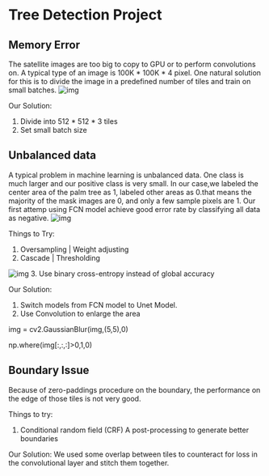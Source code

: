 # Tree Detection Project
## Memory Error
The satellite images are too big to copy to GPU or to perform convolutions on. A typical type of an image is 100K * 100K * 4 pixel. One natural solution for this is to divide the image in a predefined number of tiles and train on small batches.
<img src="https://github.com/wesleytao/blog/blob/master/figs/figs/large.png" alt="img">

Our Solution:
1. Divide into 512 * 512 * 3 tiles
2. Set small batch size


## Unbalanced data
A typical problem in machine learning is unbalanced data. One class is much larger and our positive class is very small. In our case,we labeled the center area of the palm tree as 1, labeled other areas as 0.that means the majority of the mask images are 0, and only a few sample pixels are 1.
Our first attemp using FCN model achieve good error rate by classifying all data as negative.
<img src="https://github.com/wesleytao/blog/blob/master/figs/figs/imbalanced.png" alt="img">

Things to Try:


1.  Oversampling | Weight adjusting
2.  Cascade  | Thresholding
<img src="https://github.com/wesleytao/blog/blob/master/figs/figs/cascade.png" alt="img">
3. Use binary cross-entropy instead of global accuracy

Our Solution:
1. Switch models from FCN model to Unet Model.
2. Use Convolution to enlarge the area
>
img = cv2.GaussianBlur(img,(5,5),0)
>
np.where(img[:,:,:]>0,1,0)


## Boundary Issue
Because of zero-paddings procedure on the boundary, the performance on the edge of those tiles is not very good.


Things to try:
1. Conditional random field (CRF) A post-processing to generate better boundaries

Our Solution:
We used some overlap between tiles to counteract for loss in the convolutional layer and stitch them together.

